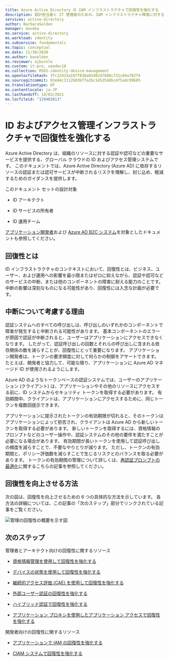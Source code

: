 ```yaml
---
title: Azure Active Directory の IAM インフラストラクチャで回復性を強化する
description: 設計担当者と IT 管理者のための、IAM インフラストラクチャ障害に対する回復性の構築ガイド。
services: active-directory
author: BarbaraSelden
manager: daveba
ms.service: active-directory
ms.workload: identity
ms.subservice: fundamentals
ms.topic: conceptual
ms.date: 11/30/2020
ms.author: baselden
ms.reviewer: ajburnle
ms.custom: it-pro, seodec18
ms.collection: M365-identity-device-management
ms.openlocfilehash: 3fc12433a187f030a0349247680c731c04a76274
ms.sourcegitcommit: 03e84c3112b03bf7a2bc14525ddbc4f5adc99b85
ms.translationtype: HT
ms.contentlocale: ja-JP
ms.lasthandoff: 10/03/2021
ms.locfileid: "129402813"
---
```

# <a name="build-resilience-in-your-identity-and-access-management-infrastructure"></a>ID およびアクセス管理インフラストラクチャで回復性を強化する

Azure Active Directory は、組織のリソースに対する認証や認可などの重要なサービスを提供する、グローバル クラウドの ID およびアクセス管理システムです。 このドキュメントでは、Azure Active Directory (Azure AD) に依存するリソースの認証または認可サービスが中断されるリスクを理解し、封じ込め、軽減するためのガイダンスを提供します。 

このドキュメント セットの設計対象

* ID アーキテクト

* ID サービスの所有者

* ID 運用チーム

[アプリケーション開発者](./resilience-app-development-overview.md)および [Azure AD B2C システム](resilience-b2c.md)を対象としたドキュメントも参照してください。

## <a name="what-is-resilience"></a>回復性とは

ID インフラストラクチャのコンテキストにおいて、回復性とは、ビジネス、ユーザー、および運用への影響を最小限またはゼロに抑えながら、認証や認可などのサービスの中断、または他のコンポーネントの障害に耐える能力のことです。 中断の影響は深刻なものになる可能性があり、回復性には入念な計画が必要です。

## <a name="why-worry-about-disruption"></a>中断について考慮する理由

認証システムへのすべての呼び出しは、呼び出しのいずれかのコンポーネントで障害が発生すると中断される可能性があります。 基本コンポーネントのエラーが原因で認証が中断されると、ユーザーはアプリケーションにアクセスできなくなります。 したがって、認証呼び出しの回数とそれらの呼び出しに含まれる依存関係の数を減らすことが、回復性にとって重要になります。 アプリケーション開発者は、トークンの要求頻度に対して何らかの制御をアサートできます。 たとえば、開発者と協力して、可能な限り、アプリケーションに Azure AD マネージド ID が使用されるようにします。 

Azure AD のようなトークンベースの認証システムでは、ユーザーのアプリケーション (クライアント) は、アプリケーションやその他のリソースにアクセスする前に、ID システムからセキュリティ トークンを取得する必要があります。 有効期間中、クライアントは、アプリケーションにアクセスするために、同じトークンを複数回提示できます。

アプリケーションに提示されたトークンの有効期限が切れると、そのトークンはアプリケーションによって拒否され、クライアントは Azure AD から新しいトークンを取得する必要があります。 新しいトークンを取得するには、資格情報のプロンプトなどのユーザー操作や、認証システムのその他の要件を満たすことが必要になる場合があります。 有効期間が長いトークンを使用して認証呼び出しの頻度を減らすことで、不要なやりとりが減ります。 ただし、トークンの有効期間と、ポリシー評価数を減らすことで生じるリスクとのバランスを取る必要があります。 トークンの有効期間の管理について詳しくは、[再認証プロンプトの最適化](../authentication/concepts-azure-multi-factor-authentication-prompts-session-lifetime.md)に関するこちらの記事を参照してください。

## <a name="ways-to-increase-resilience"></a>回復性を向上させる方法
次の図は、回復性を向上させるための 6 つの具体的な方法を示しています。 各方法の詳細については、この記事の「次のステップ」部分でリンクされている記事をご覧ください。
  
![管理の回復性の概要を示す図](./media/resilience-in-infrastructure/admin-resilience-overview.png)

## <a name="next-steps"></a>次のステップ
管理者とアーキテクト向けの回復性に関するリソース
 
* [資格情報管理を使用して回復性を強化する](resilience-in-credentials.md)

* [デバイスの状態を使用して回復性を強化する](resilience-with-device-states.md)

* [継続的アクセス評価 (CAE) を使用して回復性を強化する](resilience-with-continuous-access-evaluation.md)

* [外部ユーザー認証の回復性を強化する](resilience-b2b-authentication.md)

* [ハイブリッド認証で回復性を強化する](resilience-in-hybrid.md)

* [アプリケーション プロキシを使用したアプリケーション アクセスで回復性を強化する](resilience-on-premises-access.md)

開発者向けの回復性に関するリソース

* [アプリケーションで IAM の回復性を強化する](resilience-app-development-overview.md)

* [CIAM システムで回復性を強化する](resilience-b2c.md)
